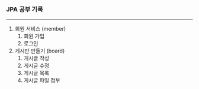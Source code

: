### JPA 공부 기록
-----
1. 회원 서비스 (member)
   1) 회원 가입
   2) 로그인
2. 게시판 만들기 (board)
   1) 게시글 작성
   2) 게시글 수정
   3) 게시글 목록
   4) 게시글 파일 첨부
